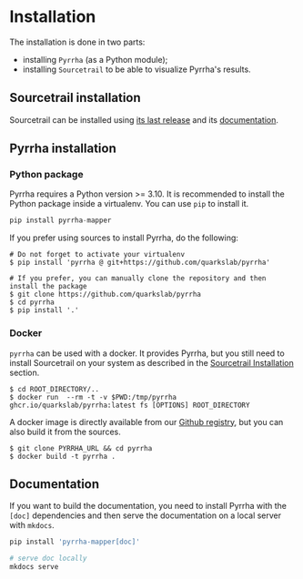 # Installation
The installation is done in two parts:

- installing `Pyrrha` (as a Python module);
- installing `Sourcetrail` to be able to visualize Pyrrha's results.

## Sourcetrail installation
Sourcetrail can be installed using [its last release](https://github.com/CoatiSoftware/Sourcetrail/releases/tag/2021.4.19) and its [documentation](https://github.com/CoatiSoftware/Sourcetrail/blob/master/DOCUMENTATION.md#installation).

## Pyrrha installation
### Python package
Pyrrha requires a Python version >= 3.10.
It is recommended to install the Python package inside a virtualenv. You can use `pip` to install it.
```python
pip install pyrrha-mapper
```
If you prefer using sources to install Pyrrha, do the following:
```commandline
# Do not forget to activate your virtualenv
$ pip install 'pyrrha @ git+https://github.com/quarkslab/pyrrha'

# If you prefer, you can manually clone the repository and then install the package
$ git clone https://github.com/quarkslab/pyrrha
$ cd pyrrha
$ pip install '.'
```

### Docker
`pyrrha` can be used with a docker. It provides Pyrrha, but you still need to install Sourcetrail on your system as described in the [Sourcetrail Installation](#sourcetrail-installation) section.

```commandline
$ cd ROOT_DIRECTORY/..
$ docker run  --rm -t -v $PWD:/tmp/pyrrha ghcr.io/quarkslab/pyrrha:latest fs [OPTIONS] ROOT_DIRECTORY
```

A docker image is directly available from our [Github registry](https://github.com/orgs/quarkslab/packages/container/package/pyrrha), but you can also build it from the sources.

```commandline
$ git clone PYRRHA_URL && cd pyrrha
$ docker build -t pyrrha .
```

## Documentation

If you want to build the documentation, you need to install Pyrrha with the `[doc]` dependencies and then serve the documentation on a local server with `mkdocs`.

```bash
pip install 'pyrrha-mapper[doc]'

# serve doc locally
mkdocs serve
```